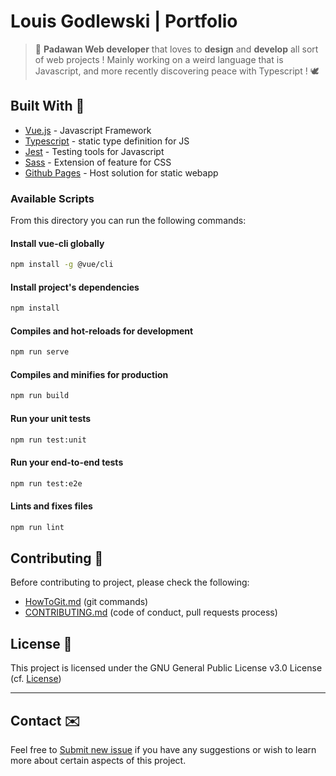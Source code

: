 # Louis Godlewski | Portfolio

> 🚀 **Padawan Web developer** that loves to **design** and **develop** all sort of web projects ! Mainly working on a weird language that is Javascript, and more recently discovering peace with Typescript ! 🕊

## Built With 🚀

- [Vue.js](https://v3.vuejs.org/) - Javascript Framework
- [Typescript](https://www.typescriptlang.org/) - static type definition for JS
- [Jest](https://jestjs.io/) - Testing tools for Javascript
- [Sass](https://sass-lang.com/) - Extension of feature for CSS
- [Github Pages](https://pages.github.com/) - Host solution for static webapp

### Available Scripts

From this directory you can run the following commands:

#### Install vue-cli globally

```bash
npm install -g @vue/cli
```

#### Install project's dependencies

```bash
npm install
```

#### Compiles and hot-reloads for development

```bash
npm run serve
```

#### Compiles and minifies for production

```bash
npm run build
```

#### Run your unit tests

```bash
npm run test:unit
```

#### Run your end-to-end tests

```bash
npm run test:e2e
```

#### Lints and fixes files

```bash
npm run lint
```

## Contributing 🙌

Before contributing to project, please check the following:

- [HowToGit.md](https://gist.github.com/louiiuol/2697f8217853689fef9173e4eaad5386#versioning-how-to-git) (git commands)
- [CONTRIBUTING.md](https://gist.github.com/louiiuol/f1ca9436c877c85f39f20e683ed64156) (code of conduct, pull requests process)

## License 💼

This project is licensed under the GNU General Public License v3.0 License (cf. [License](LICENSE.md))

---

## Contact ✉️

Feel free to [Submit new issue](https://github.com/louiiuol/louiiuol/issues) if you have any suggestions or wish to learn more about certain aspects of this project.
